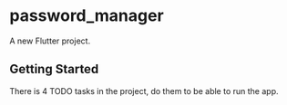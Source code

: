 # password_manager

A new Flutter project.

## Getting Started

There is 4 TODO tasks in the project, do them to be able to run the app.
